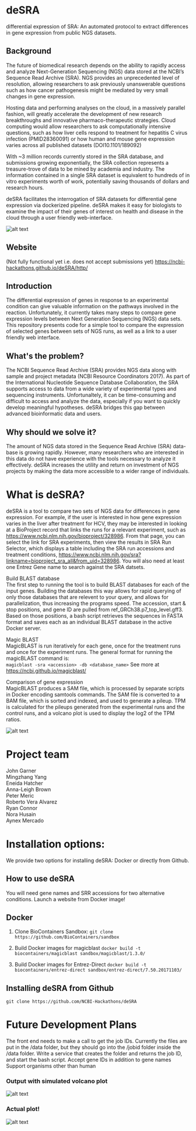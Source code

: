 # deSRA
differential expression of SRA: An automated protocol to extract differences in gene expression from public NGS datasets.

## Background
The future of biomedical research depends on the ability to rapidly access and analyze Next-Generation Sequencing (NGS) data stored at the NCBI’s Sequence Read Archive (SRA). NGS provides an unprecedented level of resolution, allowing researchers to ask previously unanswerable questions such as how cancer pathogenesis might be mediated by very small changes in gene expression.
 
Hosting data and performing analyses on the cloud, in a massively parallel fashion, will greatly accelerate the development of new research breakthroughs and innovative pharmaco-therapeutic strategies. Cloud computing would allow researchers to ask computationally intensive questions, such as how liver cells respond to treatment for hepatitis C virus infection (PMID28360091) or how human and mouse gene expression varies across all published datasets (DOI10.1101/189092)
 
With ~3 million records currently stored in the SRA database, and submissions growing exponentially, the SRA collection represents a treasure-trove of data to be mined by academia and industry.  The information contained in a single SRA dataset is equivalent to hundreds of in vitro experiments worth of work, potentially saving thousands of dollars and research hours. 
 
deSRA facilitates the interrogation of SRA datasets for differential gene expression via dockerized pipeline. deSRA makes it easy for biologists to examine the impact of their genes of interest on health and disease in the cloud through a user friendly web-interface. 

![alt text](https://user-images.githubusercontent.com/12971527/32574712-ff0dbfb8-c49f-11e7-8404-1e209a51c5c0.png "Overview Diagram")

## Website
(Not fully functional yet i.e. does not accept submissions yet)
https://ncbi-hackathons.github.io/deSRA/http/

## Introduction
The differential expression of genes in response to an experimental condition can give valuable information on the pathways involved in the reaction. Unfortunately, it currently takes many steps to compare gene expression levels between Next Generation Sequencing (NGS) data sets. This repository presents code for a simple tool to compare the expression of selected genes between sets of NGS runs, as well as a link to a user friendly web interface.

## What's the problem?
The NCBI Sequence Read Archive (SRA) provides NGS data along with sample and project metadata (NCBI Resource Coordinators 2017). As part of the International Nucleotide Sequence Database Collaboration, the SRA supports access to data from a wide variety of experimental types and sequencing instruments. Unfortunaltely, it can be time-consuming and difficult to access and analyze the data, especially if you want to quickly develop meaningful hypotheses. deSRA bridges this gap between advanced bioinformatic data and users.

## Why should we solve it?
The amount of NGS data stored in the Sequence Read Archive (SRA) data-base is growing rapidly. However, many researchers who are interested in this data do not have experience with the tools necessary to analyze it effectively. deSRA increases the utility and return on investment of NGS projects by making the data more accessible to a wider range of individuals.

# What is deSRA?
deSRA is a tool to compare two sets of NGS data for differences in gene expression. For example, if the user is interested in how gene expression varies in the liver after treatment for HCV, they may be interested in looking at a BioProject record that links the runs for a relevant experiment, such as https://www.ncbi.nlm.nih.gov/bioproject/328986. From that page, you can select the link for SRA experiments, then view the results in SRA Run Selector, which displays a table including the SRA run accessions and treatment conditions,  https://www.ncbi.nlm.nih.gov/sra?linkname=bioproject_sra_all&from_uid=328986. You will also need at least one Entrez Gene name to search against the SRA datsets.

Build BLAST database  
The first step to running the tool is to build BLAST databases for each of the input genes. Building the databases this way allows for rapid querying of only those databases that are relevent to your query, and allows for parallelization, thus increasing the programs speed. The accession, start & stop positions, and gene ID are pulled from ref_GRCh38.p7_top_level.gff3. Based on those positions, a bash script retrieves the sequences in FASTA format and saves each as an individual BLAST database in the active Docker server. 

Magic BLAST  
MagicBLAST is run iteratively for each gene, once for the treatment runs and once for the experiment runs. 
The general format for running the magicBLAST command is:  
`magicblast -sra <accession> -db <database_name>` 
See more at https://ncbi.github.io/magicblast/

Comparison of gene expression  
MagicBLAST produces a SAM file, which is processed by separate scripts in Docker encoding samtools commands. The SAM file is converted to a BAM file, which is sorted and indexed, and used to generate a pileup. TPM is calculated for the pileups generated from the experimental runs and the control runs, and a volcano plot is used to display the log2 of the TPM ratios.

![alt text](https://user-images.githubusercontent.com/12971527/32568276-c0a25ab8-c48b-11e7-8143-08cebecc6b1c.png "Input page")

# Project team     
John Garner  
Mingzhang Yang  
Eneida Hatcher  
Anna-Leigh Brown  
Peter Meric  
Roberto Vera Alvarez  
Ryan Connor  
Nora Husain  
Aynex Mercado  
   
# Installation options:
We provide two options for installing deSRA: Docker or directly from Github. 

## How to use deSRA
You will need gene names and SRR accessions for two alternative conditions.
Launch a website from Docker image!  

## Docker
1. Clone BioContainers Sandbox:
    `git clone https://github.com/BioContainers/sandbox`

2. Build Docker images for magicblast
    `docker build -t biocontainers/magicblast sandbox/magicblast/1.3.0/`

3. Build Docker images for Entrez-Direct
 `docker build -t biocontainers/entrez-direct sandbox/entrez-direct/7.50.20171103/`

## Installing deSRA from Github
`git clone https://github.com/NCBI-Hackathons/deSRA`

# Future Development Plans
The front end needs to make a call to get the job IDs. Currently the files are put in the /data folder, but they should go into the /jobid folder inside the /data folder. Write a service that creates the folder and returns the job ID, and start the bash script. 
Accept gene IDs in addition to gene names  
Support organisms other than human  

### Output with simulated volcano plot
![alt text](https://user-images.githubusercontent.com/12971527/32578450-459fad3c-c4ab-11e7-8c9a-41fed0d965a8.png "Output page")
### Actual plot!
![alt text](https://user-images.githubusercontent.com/12971527/32576997-9262f214-c4a6-11e7-964d-e4c4d48a631b.png "alternative graph")
